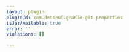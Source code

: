 ```yaml
---
layout: plugin
pluginId: com.detoeuf.gradle-git-properties
isJarAvailable: true
error: ''
violations: []

---
```

